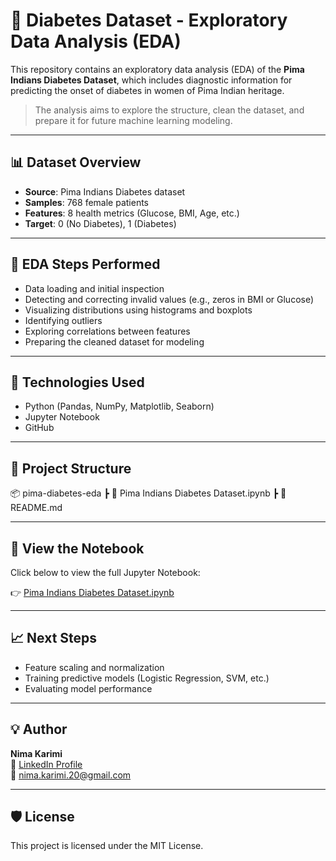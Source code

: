 # 🧬 Diabetes Dataset - Exploratory Data Analysis (EDA)

This repository contains an exploratory data analysis (EDA) of the **Pima Indians Diabetes Dataset**, which includes diagnostic information for predicting the onset of diabetes in women of Pima Indian heritage.

> The analysis aims to explore the structure, clean the dataset, and prepare it for future machine learning modeling.

---

## 📊 Dataset Overview

- **Source**: Pima Indians Diabetes dataset
- **Samples**: 768 female patients
- **Features**: 8 health metrics (Glucose, BMI, Age, etc.)
- **Target**: 0 (No Diabetes), 1 (Diabetes)

---

## 📌 EDA Steps Performed

- Data loading and initial inspection
- Detecting and correcting invalid values (e.g., zeros in BMI or Glucose)
- Visualizing distributions using histograms and boxplots
- Identifying outliers
- Exploring correlations between features
- Preparing the cleaned dataset for modeling

---

## 🧰 Technologies Used

- Python (Pandas, NumPy, Matplotlib, Seaborn)
- Jupyter Notebook
- GitHub

---

## 📁 Project Structure
📦 pima-diabetes-eda
┣ 📓 Pima Indians Diabetes Dataset.ipynb
┣ 📄 README.md

---

## 📎 View the Notebook

Click below to view the full Jupyter Notebook:

👉 [Pima Indians Diabetes Dataset.ipynb](./Pima%20Indians%20Diabetes%20Dataset.ipynb)

---

## 📈 Next Steps

- Feature scaling and normalization
- Training predictive models (Logistic Regression, SVM, etc.)
- Evaluating model performance

---

## 💡 Author

**Nima Karimi**  
🔗 [LinkedIn Profile](www.linkedin.com/in/nima-karimi-a84790357)  
📧 nima.karimi.20@gmail.com  


---

## 🛡️ License

This project is licensed under the MIT License.
